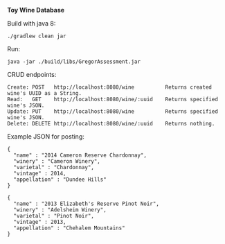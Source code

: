 **Toy Wine Database**

Build with java 8:

```./gradlew clean jar```

Run:

```java -jar ./build/libs/GregorAssessment.jar```

CRUD endpoints:
```
Create: POST   http://localhost:8080/wine          Returns created wine's UUID as a String.
Read:   GET    http://localhost:8080/wine/:uuid    Returns specified wine's JSON.
Update: PUT    http://localhost:8080/wine          Returns specified wine's JSON.
Delete: DELETE http://localhost:8080/wine/:uuid    Returns nothing.
```

Example JSON for posting:

```
{
  "name" : "2014 Cameron Reserve Chardonnay",
  "winery" : "Cameron Winery",
  "varietal" : "Chardonnay",
  "vintage" : 2014,
  "appellation" : "Dundee Hills"
}

```

```
{
  "name" : "2013 Elizabeth's Reserve Pinot Noir",
  "winery" : "Adelsheim Winery",
  "varietal" : "Pinot Noir",
  "vintage" : 2013,
  "appellation" : "Chehalem Mountains"
}

```
